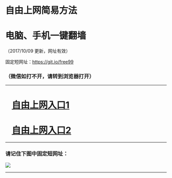﻿# 自由上网简易方法

# 电脑、手机一键翻墙

（2017/10/09 更新，网址有效）

固定短网址：https://git.io/free99

### （微信如打不开，请转到浏览器打开）


***





# &nbsp;&nbsp; <a href="http://ft2419624437.fwq-tz-1001.info/fwqtz01.html?t=10090013186 " target="_blank">自由上网入口1</a>
# &nbsp;&nbsp; <a href="http://ft748624786.fwq-tz-1002.info/fwqtz02.html?t=10090015074 " target="_blank">自由上网入口2</a>
***

### 请记住下图中固定短网址：

<img src="https://s3-us-west-2.amazonaws.com/fwq-1001/yjfq-20170905okok.png" /> 


***

